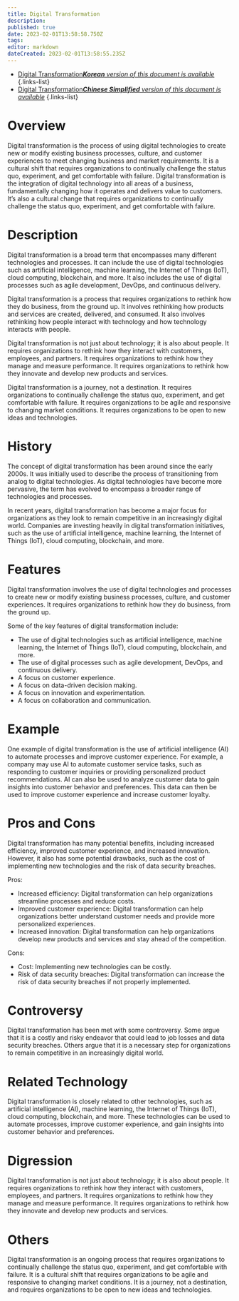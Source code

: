 ```yaml
---
title: Digital Transformation
description: 
published: true
date: 2023-02-01T13:58:58.750Z
tags: 
editor: markdown
dateCreated: 2023-02-01T13:58:55.235Z
---
```


- [Digital Transformation***Korean** version of this document is available*](/ko/Knowledge-base/Dictionary/digital-transformation)
{.links-list}
- [Digital Transformation***Chinese Simplified** version of this document is available*](/zh/Knowledge-base/Dictionary/digital-transformation)
{.links-list}

# Overview
Digital transformation is the process of using digital technologies to create new or modify existing business processes, culture, and customer experiences to meet changing business and market requirements. It is a cultural shift that requires organizations to continually challenge the status quo, experiment, and get comfortable with failure. Digital transformation is the integration of digital technology into all areas of a business, fundamentally changing how it operates and delivers value to customers. It’s also a cultural change that requires organizations to continually challenge the status quo, experiment, and get comfortable with failure.

# Description
Digital transformation is a broad term that encompasses many different technologies and processes. It can include the use of digital technologies such as artificial intelligence, machine learning, the Internet of Things (IoT), cloud computing, blockchain, and more. It also includes the use of digital processes such as agile development, DevOps, and continuous delivery.

Digital transformation is a process that requires organizations to rethink how they do business, from the ground up. It involves rethinking how products and services are created, delivered, and consumed. It also involves rethinking how people interact with technology and how technology interacts with people.

Digital transformation is not just about technology; it is also about people. It requires organizations to rethink how they interact with customers, employees, and partners. It requires organizations to rethink how they manage and measure performance. It requires organizations to rethink how they innovate and develop new products and services.

Digital transformation is a journey, not a destination. It requires organizations to continually challenge the status quo, experiment, and get comfortable with failure. It requires organizations to be agile and responsive to changing market conditions. It requires organizations to be open to new ideas and technologies.

# History
The concept of digital transformation has been around since the early 2000s. It was initially used to describe the process of transitioning from analog to digital technologies. As digital technologies have become more pervasive, the term has evolved to encompass a broader range of technologies and processes.

In recent years, digital transformation has become a major focus for organizations as they look to remain competitive in an increasingly digital world. Companies are investing heavily in digital transformation initiatives, such as the use of artificial intelligence, machine learning, the Internet of Things (IoT), cloud computing, blockchain, and more.

# Features
Digital transformation involves the use of digital technologies and processes to create new or modify existing business processes, culture, and customer experiences. It requires organizations to rethink how they do business, from the ground up.

Some of the key features of digital transformation include:

* The use of digital technologies such as artificial intelligence, machine learning, the Internet of Things (IoT), cloud computing, blockchain, and more.
* The use of digital processes such as agile development, DevOps, and continuous delivery.
* A focus on customer experience.
* A focus on data-driven decision making.
* A focus on innovation and experimentation.
* A focus on collaboration and communication.

# Example
One example of digital transformation is the use of artificial intelligence (AI) to automate processes and improve customer experience. For example, a company may use AI to automate customer service tasks, such as responding to customer inquiries or providing personalized product recommendations. AI can also be used to analyze customer data to gain insights into customer behavior and preferences. This data can then be used to improve customer experience and increase customer loyalty.

# Pros and Cons
Digital transformation has many potential benefits, including increased efficiency, improved customer experience, and increased innovation. However, it also has some potential drawbacks, such as the cost of implementing new technologies and the risk of data security breaches.

Pros:

* Increased efficiency: Digital transformation can help organizations streamline processes and reduce costs.
* Improved customer experience: Digital transformation can help organizations better understand customer needs and provide more personalized experiences.
* Increased innovation: Digital transformation can help organizations develop new products and services and stay ahead of the competition.

Cons:

* Cost: Implementing new technologies can be costly.
* Risk of data security breaches: Digital transformation can increase the risk of data security breaches if not properly implemented.

# Controversy
Digital transformation has been met with some controversy. Some argue that it is a costly and risky endeavor that could lead to job losses and data security breaches. Others argue that it is a necessary step for organizations to remain competitive in an increasingly digital world.

# Related Technology
Digital transformation is closely related to other technologies, such as artificial intelligence (AI), machine learning, the Internet of Things (IoT), cloud computing, blockchain, and more. These technologies can be used to automate processes, improve customer experience, and gain insights into customer behavior and preferences.

# Digression
Digital transformation is not just about technology; it is also about people. It requires organizations to rethink how they interact with customers, employees, and partners. It requires organizations to rethink how they manage and measure performance. It requires organizations to rethink how they innovate and develop new products and services.

# Others
Digital transformation is an ongoing process that requires organizations to continually challenge the status quo, experiment, and get comfortable with failure. It is a cultural shift that requires organizations to be agile and responsive to changing market conditions. It is a journey, not a destination, and requires organizations to be open to new ideas and technologies.